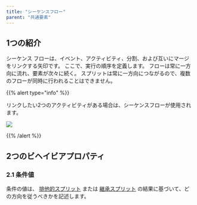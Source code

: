 ```yaml
---
title: "シーケンスフロー"
parent: "共通要素"
---
```


## 1つの紹介

シーケンス フローは、イベント、アクティビティ、分割、および互いにマージをリンクする矢印です。 ここで、実行の順序を定義します。 フローは常に一方向に流れ、要素が次々に続く。 スプリットは常に一方向につながるので、複数のフローが同時に行われることはできません。

{{% alert type="info" %}}

リンクしたい2つのアクティビティがある場合は、シーケンスフローが使用されます。

![](attachments/819203/917971.png)

{{% /alert %}}

## 2つのビヘイビアプロパティ

### 2.1 条件値

条件の値は、 [排他的スプリット](exclusive-split) または [継承スプリット](inheritance-split) の結果に基づいて、どの方向を従うべきかを記述します。
